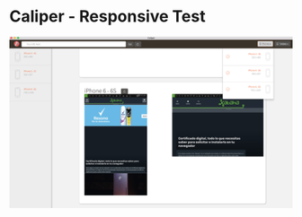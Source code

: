 # Caliper - Responsive Test

![Portrait](https://raw.githubusercontent.com/oscarjiv91/electron_responsive_tester/master/Screenshots/screenshot.png "Preview")
